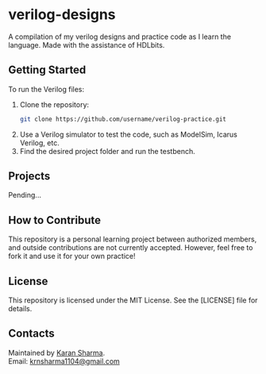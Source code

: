 # verilog-designs
A compilation of my verilog designs and practice code as I learn the language. Made with the assistance of HDLbits.

## Getting Started
To run the Verilog files:
1. Clone the repository:
   ```bash
   git clone https://github.com/username/verilog-practice.git
2. Use a Verilog simulator to test the code, such as ModelSim, Icarus Verilog, etc.
3. Find the desired project folder and run the testbench.

## Projects
Pending...

## How to Contribute
This repository is a personal learning project between authorized members, and outside contributions are not currently accepted. However, feel free to fork it and use it for your own practice!

## License
This repository is licensed under the MIT License. See the [LICENSE] file for details.

## Contacts
Maintained by [Karan Sharma](https://github.com/krn-codes).  
Email: krnsharma1104@gmail.com
